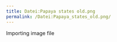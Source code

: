 ```yaml
---
title: Datei:Papaya states old.png
permalink: /Datei:Papaya_states_old.png/
---
```


Importing image file